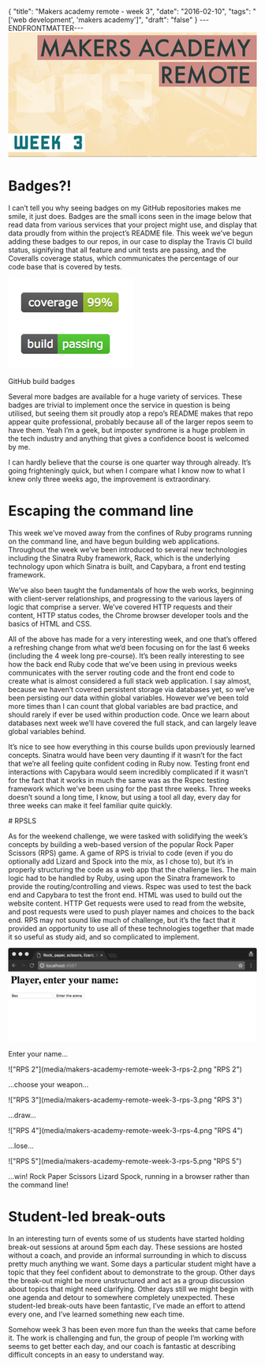 {
  "title": "Makers academy remote - week 3",
  "date": "2016-02-10",
  "tags": "['web development', 'makers academy']",
  "draft": "false"
}
---ENDFRONTMATTER---
![Makers Academy remote week 3](media/makers-academy-remote-week-3-header.png "Makers Academy remote week 3")

# Badges?!

I can’t tell you why seeing badges on my GitHub repositories makes me smile, it just does. Badges are the small icons seen in the image below that read data from various services that your project might use, and display that data proudly from within the project’s README file. This week we’ve begun adding these badges to our repos, in our case to display the Travis CI build status, signifying that all feature and unit tests are passing, and the Coveralls coverage status, which communicates the percentage of our code base that is covered by tests.

![Build badges](media/makers-academy-remote-week-3--build-badges.png "Build badges")
<p class="image-caption">GitHub build badges</p>

Several more badges are available for a huge variety of services. These badges are trivial to implement once the service in question is being utilised, but seeing them sit proudly atop a repo’s README makes that repo appear quite professional, probably because all of the larger repos seem to have them. Yeah I’m a geek, but imposter syndrome is a huge problem in the tech industry and anything that gives a confidence boost is welcomed by me.

I can hardly believe that the course is one quarter way through already. It’s going frighteningly quick, but when I compare what I know now to what I knew only three weeks ago, the improvement is extraordinary.

# Escaping the command line

This week we’ve moved away from the confines of Ruby programs running on the command line, and have begun building web applications. Throughout the week we’ve been introduced to several new technologies including the Sinatra Ruby framework, Rack, which is the underlying technology upon which Sinatra is built, and Capybara, a front end testing framework.

We’ve also been taught the fundamentals of how the web works, beginning with client-server relationships, and progressing to the various layers of logic that comprise a server. We’ve covered HTTP requests and their content, HTTP status codes, the Chrome browser developer tools and the basics of HTML and CSS.

All of the above has made for a very interesting week, and one that’s offered a refreshing change from what we’d been focusing on for the last 6 weeks (including the 4 week long pre-course). It’s been really interesting to see how the back end Ruby code that we’ve been using in previous weeks communicates with the server routing code and the front end code to create what is almost considered a full stack web application. I say almost, because we haven’t covered persistent storage via databases yet, so we’ve been persisting our data within global variables. However we’ve been told more times than I can count that global variables are bad practice, and should rarely if ever be used within production code. Once we learn about databases next week we’ll have covered the full stack, and can largely leave global variables behind.

It’s nice to see how everything in this course builds upon previously learned concepts. Sinatra would have been very daunting if it wasn’t for the fact that we’re all feeling quite confident coding in Ruby now. Testing front end interactions with Capybara would seem incredibly complicated if it wasn’t for the fact that it works in much the same was as the Rspec testing framework which we’ve been using for the past three weeks. Three weeks doesn’t sound a long time, I know, but using a tool all day, every day for three weeks can make it feel familiar quite quickly.

# RPSLS

As for the weekend challenge, we were tasked with solidifying the week’s concepts by building a web-based version of the popular Rock Paper Scissors (RPS) game. A game of RPS is trivial to code (even if you do optionally add Lizard and Spock into the mix, as I chose to), but it’s in properly structuring the code as a web app that the challenge lies. The main logic had to be handled by Ruby, using upon the Sinatra framework to provide the routing/controlling and views. Rspec was used to test the back end and Capybara to test the front end. HTML was used to build out the website content. HTTP Get requests were used to read from the website, and post requests were used to push player names and choices to the back end. RPS may not sound like much of challenge, but it’s the fact that it provided an opportunity to use all of these technologies together that made it so useful as study aid, and so complicated to implement.

!["RPS 1"](media/makers-academy-remote-week-3-rps-1.png "RPS 1")
<p class="image-caption">Enter your name...</p>
!["RPS 2"](media/makers-academy-remote-week-3-rps-2.png "RPS 2")
<p class="image-caption">...choose your weapon...</p>
!["RPS 3"](media/makers-academy-remote-week-3-rps-3.png "RPS 3")
<p class="image-caption">...draw...</p>
!["RPS 4"](media/makers-academy-remote-week-3-rps-4.png "RPS 4")
<p class="image-caption">...lose...</p>
!["RPS 5"](media/makers-academy-remote-week-3-rps-5.png "RPS 5")
<p />
<p class="image-caption">...win! Rock Paper Scissors Lizard Spock, running in a browser rather than the command line!</p>

# Student-led break-outs

In an interesting turn of events some of us students have started holding break-out sessions at around 5pm each day. These sessions are hosted without a coach, and provide an informal surrounding in which to discuss pretty much anything we want. Some days a particular student might have a topic that they feel confident about to demonstrate to the group. Other days the break-out might be more unstructured and act as a group discussion about topics that might need clarifying. Other days still we might begin with one agenda and detour to somewhere completely unexpected. These student-led break-outs have been fantastic, I’ve made an effort to attend every one, and I’ve learned something new each time.

Somehow week 3 has been even more fun than the weeks that came before it. The work is challenging and fun, the group of people I’m working with seems to get better each day, and our coach is fantastic at describing difficult concepts in an easy to understand way.